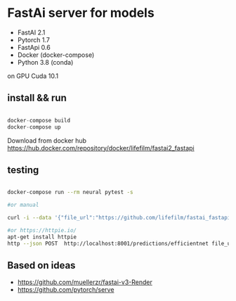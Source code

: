 # FastAi server for models


* FastAI 2.1
* Pytorch 1.7  
* FastApi 0.6
* Docker (docker-compose)
* Python 3.8 (conda)

on GPU Cuda 10.1



## install && run

```python

docker-compose build 
docker-compose up 

```

Download from docker hub https://hub.docker.com/repository/docker/lifefilm/fastai2_fastapi

## testing


```bash

docker-compose run --rm neural pytest -s

#or manual

curl -i --data '{"file_url":"https://github.com/lifefilm/fastai_fastapi_serve/raw/master/tests/test.jpg"}' http://localhost:8001/predictions/efficientnet

#or https://httpie.io/
apt-get install httpie  
http --json POST  http://localhost:8001/predictions/efficientnet file_url=https://github.com/lifefilm/fastai_fastapi_serve/raw/master/tests/test.jpg

```

## Based on ideas

* https://github.com/muellerzr/fastai-v3-Render
* https://github.com/pytorch/serve